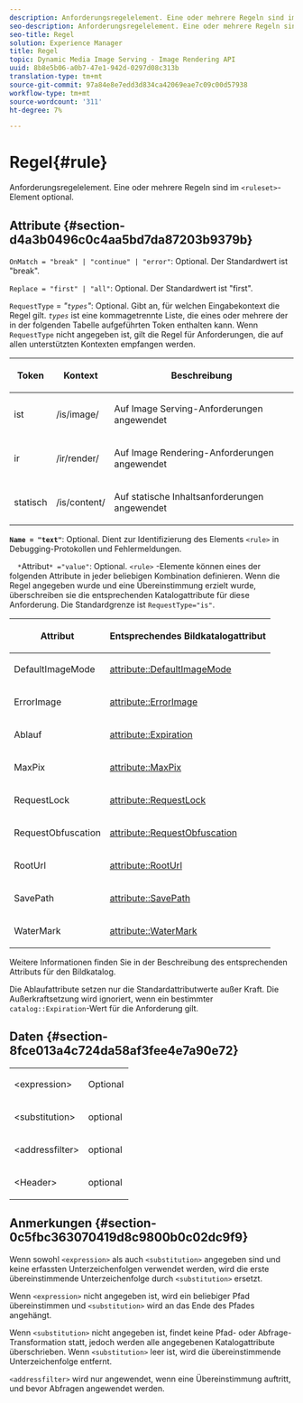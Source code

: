 ```yaml
---
description: Anforderungsregelelement. Eine oder mehrere Regeln sind im Element <ruleSet> optional.
seo-description: Anforderungsregelelement. Eine oder mehrere Regeln sind im Element <ruleSet> optional.
seo-title: Regel
solution: Experience Manager
title: Regel
topic: Dynamic Media Image Serving - Image Rendering API
uuid: 8b8e5b06-a0b7-47e1-942d-0297d08c313b
translation-type: tm+mt
source-git-commit: 97a84e8e7edd3d834ca42069eae7c09c00d57938
workflow-type: tm+mt
source-wordcount: '311'
ht-degree: 7%

---
```



# Regel{#rule}

Anforderungsregelelement. Eine oder mehrere Regeln sind im `<ruleset>`-Element optional.

## Attribute {#section-d4a3b0496c0c4aa5bd7da87203b9379b}

`OnMatch = "break" | "continue" | "error"`: Optional. Der Standardwert ist &quot;break&quot;.

`Replace = "first" | "all"`: Optional. Der Standardwert ist &quot;first&quot;.

`RequestType` =  *&quot;`types`&quot;*: Optional. Gibt an, für welchen Eingabekontext die Regel gilt. *`types`* ist eine kommagetrennte Liste, die eines oder mehrere der in der folgenden Tabelle aufgeführten Token enthalten kann. Wenn `RequestType` nicht angegeben ist, gilt die Regel für Anforderungen, die auf allen unterstützten Kontexten empfangen werden.

<table id="table_4935E1ED03624DA6AF3F8DC9AAA10237"> 
 <thead> 
  <tr> 
   <th class="entry"> <p><b>Token</b> </p> </th> 
   <th class="entry"> <p><b>Kontext</b> </p> </th> 
   <th class="entry"> <p><b>Beschreibung</b> </p> </th> 
  </tr> 
 </thead>
 <tbody> 
  <tr> 
   <td> <p> <span class="codeph"> ist</span> </p> </td> 
   <td> <p> <span class="filepath"> /is/image/</span> </p> </td> 
   <td> <p>Auf Image Serving-Anforderungen angewendet </p> </td> 
  </tr> 
  <tr> 
   <td> <p> <span class="codeph"> ir</span> </p> </td> 
   <td> <p> <span class="filepath"> /ir/render/</span> </p> </td> 
   <td> <p>Auf Image Rendering-Anforderungen angewendet </p> </td> 
  </tr> 
  <tr> 
   <td> <p> <span class="codeph"> statisch</span> </p> </td> 
   <td> <p> <span class="filepath"> /is/content/</span> </p> </td> 
   <td> <p>Auf statische Inhaltsanforderungen angewendet </p> </td> 
  </tr> 
 </tbody> 
</table>

**`Name = "text"`**: Optional. Dient zur Identifizierung des Elements `<rule>` in Debugging-Protokollen und Fehlermeldungen.

`  *`Attribut`* ="value"`: Optional. `<rule>` -Elemente können eines der folgenden Attribute in jeder beliebigen Kombination definieren. Wenn die Regel angegeben wurde und eine Übereinstimmung erzielt wurde, überschreiben sie die entsprechenden Katalogattribute für diese Anforderung. Die Standardgrenze ist `RequestType="is"`.

<table id="table_67AED5BEADDF4DAC99B5EF46438C1ABC"> 
 <thead> 
  <tr> 
   <th class="entry"> <b> <span class="varname"> Attribut  </span> </b> </th> 
   <th class="entry"> <p>Entsprechendes Bildkatalogattribut </p> </th> 
  </tr> 
 </thead>
 <tbody> 
  <tr> 
   <td> <p> <span class="codeph"> DefaultImageMode</span> </p> </td> 
   <td> <p><a href="../../../../../is-api/image-catalog/image-serving-api-ref/c-image-catalog-reference/c-attributes-reference/r-defaultimagemode.md#reference-8a996af162f84e46bbe9e6e0d4e26782" type="reference" format="dita" scope="local"> attribute::DefaultImageMode</a> </p> </td> 
  </tr> 
  <tr> 
   <td> <p> <span class="codeph"> ErrorImage</span> </p> </td> 
   <td> <p><a href="../../../../../is-api/image-catalog/image-serving-api-ref/c-image-catalog-reference/c-attributes-reference/r-errorimage.md#reference-c494d5d8b2584fe3800f35baabd0292c" type="reference" format="dita" scope="local"> attribute::ErrorImage</a> </p> </td> 
  </tr> 
  <tr> 
   <td> <p> <span class="codeph"> Ablauf</span> </p> </td> 
   <td> <p> <a href="../../../../../is-api/image-catalog/image-serving-api-ref/c-image-catalog-reference/c-attributes-reference/r-expiration.md#reference-a0bf4686425d4e00b8014c4950fb62b7" type="reference" format="dita" scope="local"> attribute::Expiration</a> </p> </td> 
  </tr> 
  <tr> 
   <td> <p> <span class="codeph"> MaxPix</span> </p> </td> 
   <td> <p><a href="../../../../../is-api/image-catalog/image-serving-api-ref/c-image-catalog-reference/c-attributes-reference/r-maxpix.md#reference-e167d396ac794079ba8b5e6eb16eeda5" type="reference" format="dita" scope="local"> attribute::MaxPix  </a> </p> </td> 
  </tr> 
  <tr> 
   <td> <p> <span class="codeph"> RequestLock</span> </p> </td> 
   <td> <p> <a href="../../../../../is-api/image-catalog/image-serving-api-ref/c-image-catalog-reference/c-attributes-reference/r-requestlock.md#reference-8bbe2f581be847d3b9fa123e8e5e94b0" type="reference" format="dita" scope="local"> attribute::RequestLock</a> </p> </td> 
  </tr> 
  <tr> 
   <td> <p> <span class="codeph"> RequestObfuscation</span> </p> </td> 
   <td> <p> <a href="../../../../../is-api/image-catalog/image-serving-api-ref/c-image-catalog-reference/c-attributes-reference/r-requestobfuscation.md#reference-730a3330253343f893419ebd52baf0bd" type="reference" format="dita" scope="local"> attribute::RequestObfuscation</a> </p> </td> 
  </tr> 
  <tr> 
   <td> <p> <span class="codeph"> RootUrl</span> </p> </td> 
   <td> <p> <a href="../../../../../is-api/image-catalog/image-serving-api-ref/c-image-catalog-reference/c-attributes-reference/r-rooturl.md#reference-3b0e43881020409cbe642366913cf137" type="reference" format="dita" scope="local"> attribute::RootUrl</a> </p> </td> 
  </tr> 
  <tr> 
   <td> <p> <span class="codeph"> SavePath</span> </p> </td> 
   <td> <p> <a href="../../../../../is-api/image-catalog/image-serving-api-ref/c-image-catalog-reference/c-attributes-reference/r-savepath.md#reference-9c4686dc153b41d8a0751cde83615432" type="reference" format="dita" scope="local"> attribute::SavePath</a> </p> </td> 
  </tr> 
  <tr> 
   <td> <p> <span class="codeph"> WaterMark</span> </p> </td> 
   <td> <p><a href="../../../../../is-api/image-catalog/image-serving-api-ref/c-image-catalog-reference/c-attributes-reference/r-watermark.md#reference-942b50acb2dd43a5ae498dc41ea9ac9b" type="reference" format="dita" scope="local"> attribute::WaterMark</a> </p> </td> 
  </tr> 
 </tbody> 
</table>

Weitere Informationen finden Sie in der Beschreibung des entsprechenden Attributs für den Bildkatalog.

Die Ablaufattribute setzen nur die Standardattributwerte außer Kraft. Die Außerkraftsetzung wird ignoriert, wenn ein bestimmter `catalog::Expiration`-Wert für die Anforderung gilt.

## Daten {#section-8fce013a4c724da58af3fee4e7a90e72}

<table id="simpletable_4F1C03671DA942A3A332B2C686A63C52"> 
 <tr class="strow"> 
  <td class="stentry"> <p><span class="codeph"> &lt;expression&gt;</span> </p></td> 
  <td class="stentry"> <p>Optional </p></td> 
 </tr> 
 <tr class="strow"> 
  <td class="stentry"> <p><span class="codeph"> &lt;substitution&gt;</span> </p></td> 
  <td class="stentry"> <p>optional </p></td> 
 </tr> 
 <tr class="strow"> 
  <td class="stentry"> <p><span class="codeph"> &lt;addressfilter&gt;</span> </p></td> 
  <td class="stentry"> <p>optional </p></td> 
 </tr> 
 <tr class="strow"> 
  <td class="stentry"> <p><span class="codeph"> &lt;Header&gt;</span> </p></td> 
  <td class="stentry"> <p>optional </p></td> 
 </tr> 
</table>

## Anmerkungen {#section-0c5fbc363070419d8c9800b0c02dc9f9}

Wenn sowohl `<expression>` als auch `<substitution>` angegeben sind und keine erfassten Unterzeichenfolgen verwendet werden, wird die erste übereinstimmende Unterzeichenfolge durch `<substitution>` ersetzt.

Wenn `<expression>` nicht angegeben ist, wird ein beliebiger Pfad übereinstimmen und `<substitution>` wird an das Ende des Pfades angehängt.

Wenn `<substitution>` nicht angegeben ist, findet keine Pfad- oder Abfrage-Transformation statt, jedoch werden alle angegebenen Katalogattribute überschrieben. Wenn `<substitution>` leer ist, wird die übereinstimmende Unterzeichenfolge entfernt.

`<addressfilter>` wird nur angewendet, wenn eine Übereinstimmung auftritt, und bevor Abfragen angewendet werden.
